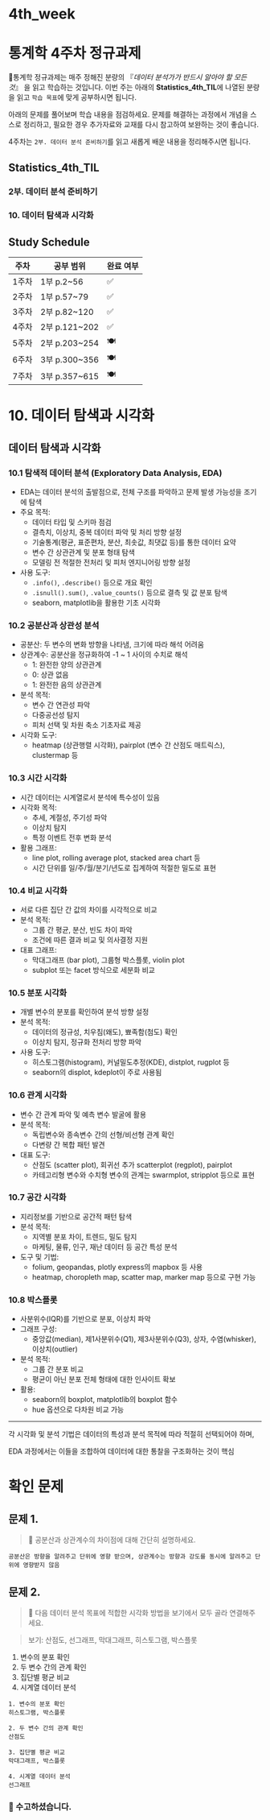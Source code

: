 # 4th_week

# 통계학 4주차 정규과제

📌통계학 정규과제는 매주 정해진 분량의 『*데이터 분석가가 반드시 알아야 할 모든 것*』 을 읽고 학습하는 것입니다. 이번 주는 아래의 **Statistics_4th_TIL**에 나열된 분량을 읽고 `학습 목표`에 맞게 공부하시면 됩니다.

아래의 문제를 풀어보며 학습 내용을 점검하세요. 문제를 해결하는 과정에서 개념을 스스로 정리하고, 필요한 경우 추가자료와 교재를 다시 참고하여 보완하는 것이 좋습니다.

4주차는 `2부. 데이터 분석 준비하기`를 읽고 새롭게 배운 내용을 정리해주시면 됩니다.

## Statistics_4th_TIL

### 2부. 데이터 분석 준비하기

### 10. 데이터 탐색과 시각화

## Study Schedule

| 주차 | 공부 범위 | 완료 여부 |
| --- | --- | --- |
| 1주차 | 1부 p.2~56 | ✅ |
| 2주차 | 1부 p.57~79 | ✅ |
| 3주차 | 2부 p.82~120 | ✅ |
| 4주차 | 2부 p.121~202 | ✅ |
| 5주차 | 2부 p.203~254 | 🍽️ |
| 6주차 | 3부 p.300~356 | 🍽️ |
| 7주차 | 3부 p.357~615 | 🍽️ |

# 10. 데이터 탐색과 시각화

## 데이터 탐색과 시각화

### 10.1 탐색적 데이터 분석 (Exploratory Data Analysis, EDA)

- EDA는 데이터 분석의 출발점으로, 전체 구조를 파악하고 문제 발생 가능성을 조기에 탐색
- 주요 목적:
    - 데이터 타입 및 스키마 점검
    - 결측치, 이상치, 중복 데이터 파악 및 처리 방향 설정
    - 기술통계(평균, 표준편차, 분산, 최솟값, 최댓값 등)를 통한 데이터 요약
    - 변수 간 상관관계 및 분포 형태 탐색
    - 모델링 전 적절한 전처리 및 피처 엔지니어링 방향 설정
- 사용 도구:
    - `.info()`, `.describe()` 등으로 개요 확인
    - `.isnull().sum()`, `.value_counts()` 등으로 결측 및 값 분포 탐색
    - seaborn, matplotlib을 활용한 기초 시각화

### 10.2 공분산과 상관성 분석

- 공분산: 두 변수의 변화 방향을 나타냄, 크기에 따라 해석 어려움
- 상관계수: 공분산을 정규화하여 -1 ~ 1 사이의 수치로 해석
    - 1: 완전한 양의 상관관계
    - 0: 상관 없음
    - 1: 완전한 음의 상관관계
- 분석 목적:
    - 변수 간 연관성 파악
    - 다중공선성 탐지
    - 피처 선택 및 차원 축소 기초자료 제공
- 시각화 도구:
    - heatmap (상관행렬 시각화), pairplot (변수 간 산점도 매트릭스), clustermap 등

### 10.3 시간 시각화

- 시간 데이터는 시계열로서 분석에 특수성이 있음
- 시각화 목적:
    - 추세, 계절성, 주기성 파악
    - 이상치 탐지
    - 특정 이벤트 전후 변화 분석
- 활용 그래프:
    - line plot, rolling average plot, stacked area chart 등
    - 시간 단위를 일/주/월/분기/년도로 집계하여 적절한 밀도로 표현

### 10.4 비교 시각화

- 서로 다른 집단 간 값의 차이를 시각적으로 비교
- 분석 목적:
    - 그룹 간 평균, 분산, 빈도 차이 파악
    - 조건에 따른 결과 비교 및 의사결정 지원
- 대표 그래프:
    - 막대그래프 (bar plot), 그룹형 박스플롯, violin plot
    - subplot 또는 facet 방식으로 세분화 비교

### 10.5 분포 시각화

- 개별 변수의 분포를 확인하여 분석 방향 설정
- 분석 목적:
    - 데이터의 정규성, 치우침(왜도), 뾰족함(첨도) 확인
    - 이상치 탐지, 정규화 전처리 방향 파악
- 사용 도구:
    - 히스토그램(histogram), 커널밀도추정(KDE), distplot, rugplot 등
    - seaborn의 displot, kdeplot이 주로 사용됨

### 10.6 관계 시각화

- 변수 간 관계 파악 및 예측 변수 발굴에 활용
- 분석 목적:
    - 독립변수와 종속변수 간의 선형/비선형 관계 확인
    - 다변량 간 복합 패턴 발견
- 대표 도구:
    - 산점도 (scatter plot), 회귀선 추가 scatterplot (regplot), pairplot
    - 카테고리형 변수와 수치형 변수의 관계는 swarmplot, stripplot 등으로 표현

### 10.7 공간 시각화

- 지리정보를 기반으로 공간적 패턴 탐색
- 분석 목적:
    - 지역별 분포 차이, 트렌드, 밀도 탐지
    - 마케팅, 물류, 인구, 재난 데이터 등 공간 특성 분석
- 도구 및 기법:
    - folium, geopandas, plotly express의 mapbox 등 사용
    - heatmap, choropleth map, scatter map, marker map 등으로 구현 가능

### 10.8 박스플롯

- 사분위수(IQR)를 기반으로 분포, 이상치 파악
- 그래프 구성:
    - 중앙값(median), 제1사분위수(Q1), 제3사분위수(Q3), 상자, 수염(whisker), 이상치(outlier)
- 분석 목적:
    - 그룹 간 분포 비교
    - 평균이 아닌 분포 전체 형태에 대한 인사이트 확보
- 활용:
    - seaborn의 boxplot, matplotlib의 boxplot 함수
    - hue 옵션으로 다차원 비교 가능

---

각 시각화 및 분석 기법은 데이터의 특성과 분석 목적에 따라 적절히 선택되어야 하며,

EDA 과정에서는 이들을 조합하여 데이터에 대한 통찰을 구조화하는 것이 핵심

# 확인 문제

## 문제 1.

> 🧚 공분산과 상관계수의 차이점에 대해 간단히 설명하세요.
> 

```
공분산은 방향을 알려주고 단위에 영향 받으며, 상관계수는 방향과 강도를 동시에 알려주고 단위에 영향받지 않음
```

## 문제 2.

> 🧚 다음 데이터 분석 목표에 적합한 시각화 방법을 보기에서 모두 골라 연결해주세요.
> 

> 보기: 산점도, 선그래프, 막대그래프, 히스토그램, 박스플롯
> 
1. 변수의 분포 확인
2. 두 변수 간의 관계 확인
3. 집단별 평균 비교
4. 시계열 데이터 분석

```
1. 변수의 분포 확인
히스토그램, 박스플롯

2. 두 변수 간의 관계 확인
산점도

3. 집단별 평균 비교
막대그래프, 박스플롯

4. 시계열 데이터 분석
선그래프
```

### 🎉 수고하셨습니다.
